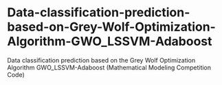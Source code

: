 # Data-classification-prediction-based-on-Grey-Wolf-Optimization-Algorithm-GWO_LSSVM-Adaboost
Data classification prediction based on the Grey Wolf Optimization Algorithm GWO_LSSVM-Adaboost (Mathematical Modeling Competition Code)
